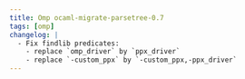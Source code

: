 ```yaml
---
title: Omp ocaml-migrate-parsetree-0.7
tags: [omp]
changelog: |
  - Fix findlib predicates:
    - replace `omp_driver` by `ppx_driver`
    - replace `-custom_ppx` by `-custom_ppx,-ppx_driver`
---
```



